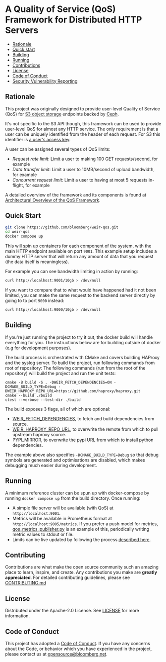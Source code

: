 # A Quality of Service (QoS) Framework for Distributed HTTP Servers

- [Rationale](#rationale)
- [Quick start](#quick-start)
- [Building](#building)
- [Running](#running)
- [Contributions](#contributions)
- [License](#license)
- [Code of Conduct](#code-of-conduct)
- [Security Vulnerability Reporting](#security-vulnerability-reporting)

## Rationale

This project was originally designed to provide user-level Quality of Service (QoS) for [S3 object storage](https://docs.aws.amazon.com/AmazonS3/latest/API/Welcome.html) endpoints backed by [Ceph](https://docs.ceph.com/en/latest/radosgw/).

It's not specific to the S3 API though, this framework can be used to provide user-level QoS for almost any HTTP service.
The only requirement is that a user can be uniquely identified from the header of each request.
For S3 this identifier is [a user's access key](https://docs.aws.amazon.com/AmazonS3/latest/API/RESTAuthentication.html#ConstructingTheAuthenticationHeader).

A user can be assigned several types of QoS limits:

- *Request rate limit*: Limit a user to making 100 GET requests/second, for example
- *Data transfer limit*: Limit a user to 10MB/second of upload bandwidth, for example
- *Concurrent request limit*: Limit a user to having at most 5 requests in-flight, for example

A detailed overview of the framework and its components is found at
[Architectural Overview of the QoS Framework](docs/architecture_overview.md).

## Quick Start

```sh
git clone https://github.com/bloomberg/weir-qos.git
cd weir-qos
docker compose up
```

This will spin up containers for each component of the system, with the main HTTP endpoint available on port `9001`.
This example setup includes a dummy HTTP server that will return any amount of data that you request (the data itself is meaningless).

For example you can see bandwidth limiting in action by running:

```sh
curl http://localhost:9001/10gb > /dev/null
```

If you want to compare that to what would have happened had it not been limited, you can make the same request to the backend server directly by going to to port `9000` instead:

```sh
curl http://localhost:9000/10gb > /dev/null
```

## Building

If you're just running the project to try it out, the docker build will handle everything for you.
The instructions below are for building outside of docker (e.g for development purposes).

The build process is orchestrated with CMake and covers building HAProxy and the syslog server.
To build the project, run following commands from root of repository:
The following commands (run from the root of the repository) will build the project and run the unit tests:

```console
cmake -B build -S . -DWEIR_FETCH_DEPENDENCIES=ON -DCMAKE_BUILD_TYPE=Debug -DWEIR_HAPROXY_REPO_URL=https://github.com/haproxy/haproxy.git
cmake --build ./build
ctest --verbose --test-dir ./build
```

The build exposes 3 flags, all of which are optional:

- [WEIR_FETCH_DEPENDENCIES](./syslog_server/README.md), to fetch and build dependencies from source.
- [WEIR_HAPROXY_REPO_URL](./haproxy-lua/README.md), to overwrite the remote from which to pull upstream haproxy source.
- PYPI_MIRROR, to overwrite the pypi URL from which to install python dependencies.

The example above also specifies `-DCMAKE_BUILD_TYPE=Debug` so that debug symbols are generated and optimisations are disabled, which makes debugging much easier during development.

## Running

A minimum reference cluster can be spun up with docker-compose by running `docker compose up` from the build directory.
Once running:

- A simple file server will be available (with QoS) at `http://localhost:9001`.
- Metrics will be available in Prometheus format at `http://localhost:9005/metrics`. If you prefer a push model for metrics, [qos_metrics_publisher.py](./polygen/qos_metrics_publisher.py) is an example of this, periodically writing metric values to stdout or file.
- Limits can be live updated by following the process [described here](./polygen/README.md).

## Contributing

Contributions are what make the open source community such an amazing place to
learn, inspire, and create. Any contributions you make are **greatly
appreciated**. For detailed contributing guidelines, please see
[CONTRIBUTING.md](CONTRIBUTING.md)

## License

Distributed under the Apache-2.0 License. See [LICENSE](LICENSE) for more information.

## Code of Conduct

This project has adopted a [Code of Conduct](https://github.com/bloomberg/.github/blob/main/CODE_OF_CONDUCT.md).
If you have any concerns about the Code, or behavior which you have experienced
in the project, please contact us at opensource@bloomberg.net.

